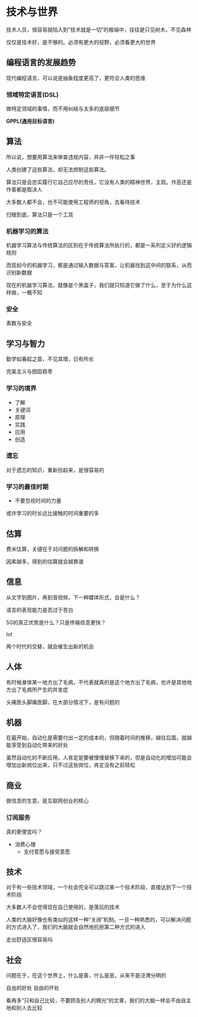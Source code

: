 # 技术与世界

技术人员，很容易就陷入到“技术就是一切”的极端中，往往是只见树木，不见森林

仅仅是技术好，是不够的。必须有更大的视野，必须看更大的世界

## 编程语言的发展趋势

现代编程语言，可以说是抽象程度更高了，更符合人类的思维

### 领域特定语言(DSL)

做特定领域的事情，而不用纠结与太多的底层细节

**GPPL(通用目标语言)**

## 算法

所以说，想要用算法来审查违规内容，并非一件轻松之事

人类创建了这些算法，却无法控制这些算法。

算法只是会忠实履行它自己应尽的责任，它没有人类的精神世界，主观。作恶还是作善都是取决人

大多数人都不会，也不可能使用工程师的视角，去看待技术

归根到底，算法只是一个工具

### 机器学习的算法

机器学习算法与传统算法的区别在于传统算法所执行的，都是一系列定义好的逻辑规则

而现如今的机器学习，都是通过输入数据与答案，让机器找到这中间的联系，从而识别新数据

现在的机器学习算法，就像是个黑盒子，我们就只知道它做了什么，至于为什么这样做，一概不知

### 安全

素数与安全

## 学习与智力

勤学如春起之苗，不见其增，日有所长

完美主义与囫囵吞枣

### 学习的境界

- 了解
- 关键词
- 原理
- 实践
- 应用
- 创造

### 遗忘

对于遗忘的知识，重新捡起来，是很容易的

### 学习的最佳时期

- 不要忽视时间的力量

或许学习的时长远比接触的时间重要的多

## 估算

费米估算，关键在于对问题的拆解和转换

因素越多，得到的估算就会越靠谱

## 信息

从文字到图片，再到音视频，下一种媒体形式，会是什么？

语言的表现能力是否过于苍白

5G的真正优势是什么？只是传输信息更快？

Iot

两个时代的交替，就会催生出新的机会

## 人体

有时候身体某一地方出了毛病，不代表就真的是这个地方出了毛病，也许是其他地方出了毛病所产生的并发症

头痛医头脚痛医脚，在大部分情况下，是有问题的

## 机器

在最开始，自动化是需要付出一定的成本的，但随着时间的推移，越往后面，就越能享受到自动化带来的好处

虽然自动化的不断应用，人肯定是要被慢慢替换下来的，但是自动化的增加可能会增加出新岗位出来，只不过这些岗位，肯定没有之前轻松

## 商业

做信息的生意，是互联网创业的核心

### 订阅服务

真的更便宜吗？

- 消费心理
  - 支付意愿与接受意愿

## 技术

对于有一些技术领域，一个社会完全可以跳过某一个技术阶段，直接达到下一个技术阶段

大多数人不会觉得现在自己使用的，是落后的技术

人类的大脑好像也有类似的这样一种“关闭”机制。一旦一种熟悉的，可以解决问题的方式进入了，我们的大脑就会自然地抗拒第二种方式的进入

走出舒适区很容易吗

## 社会

问题在于，在这个世界上，什么是善，什么是恶，从来不是泾渭分明的

自由的好处 自由的坏处

看再多“只和自己比较，不要顾及别人的眼光”的文章，我们的大脑一样会不由自主地和别人去比较